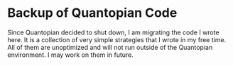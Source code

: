 # Backup of Quantopian Code

Since Quantopian decided to shut down, I am migrating the code I wrote here. It is a collection of very simple strategies that I wrote in my free time. All of them are unoptimized and will not run outside of the Quantopian environment. I may work on them in future.

